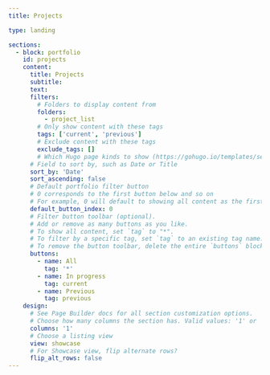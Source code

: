 ```yaml
---
title: Projects

type: landing

sections:
  - block: portfolio
    id: projects
    content:
      title: Projects
      subtitle: 
      text: 
      filters:
        # Folders to display content from
        folders:
          - project_list
        # Only show content with these tags
        tags: ['current', 'previous']
        # Exclude content with these tags
        exclude_tags: []
        # Which Hugo page kinds to show (https://gohugo.io/templates/section-templates/#page-kinds)
      # Field to sort by, such as Date or Title
      sort_by: 'Date'
      sort_ascending: false
      # Default portfolio filter button
      # 0 corresponds to the first button below and so on
      # For example, 0 will default to showing all content as the first button below shows content with *any* tag
      default_button_index: 0
      # Filter button toolbar (optional).
      # Add or remove as many buttons as you like.
      # To show all content, set `tag` to "*".
      # To filter by a specific tag, set `tag` to an existing tag name.
      # To remove the button toolbar, delete the entire `buttons` block.
      buttons:
        - name: All
          tag: '*'
        - name: In progress
          tag: current
        - name: Previous
          tag: previous
    design:
      # See Page Builder docs for all section customization options.
      # Choose how many columns the section has. Valid values: '1' or '2'.
      columns: '1'
      # Choose a listing view
      view: showcase
      # For Showcase view, flip alternate rows?
      flip_alt_rows: false
---
```

